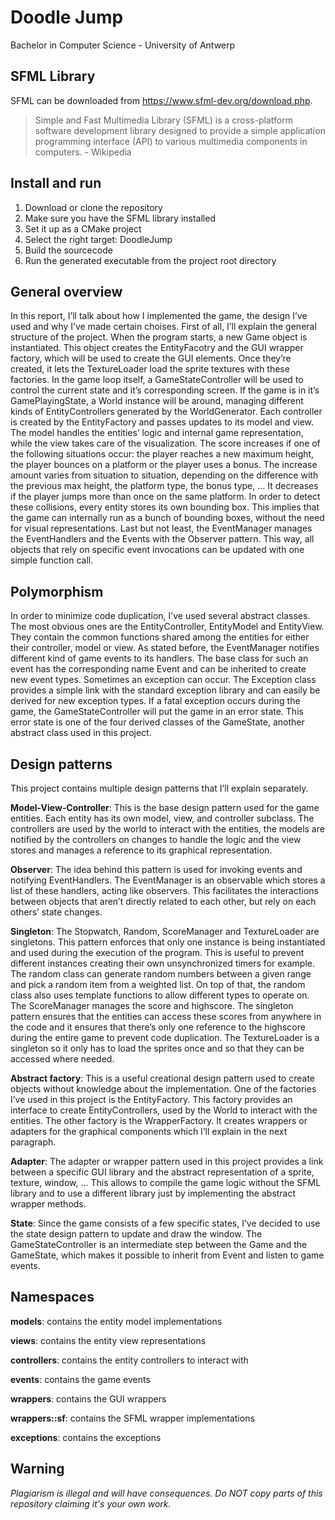 # Doodle Jump
Bachelor in Computer Science - University of Antwerp

## SFML Library

SFML can be downloaded from https://www.sfml-dev.org/download.php.
> Simple and Fast Multimedia Library (SFML) is a cross-platform software development library designed to provide a simple application programming interface (API) to various multimedia components in computers. - Wikipedia

## Install and run

 1. Download or clone the repository
 2. Make sure you have the SFML library installed
 3. Set it up as a CMake project
 4. Select the right target: DoodleJump
 5. Build the sourcecode
 6. Run the generated executable from the project root directory

## General overview

In this report, I’ll talk about how I implemented the game, the design I’ve used and why I’ve made certain choises. First of all, I’ll explain the general structure of the project. When the program starts, a new Game object is instantiated. This object creates the EntityFacotry and the GUI wrapper factory, which will be used to create the GUI elements. Once they’re created, it lets the TextureLoader load the sprite textures with these factories. In the game loop itself, a GameStateController will be used to control the current state and it’s corresponding screen. If the game is in it’s GamePlayingState, a World instance will be around, managing different kinds of EntityControllers generated by the WorldGenerator. Each controller is created by the EntityFactory and passes updates to its model and view. The model handles the entities’ logic and internal game representation, while the view takes care of the visualization. The score increases if one of the following situations occur: the player reaches a new maximum height, the player bounces on a platform or the player uses a bonus. The increase amount varies from situation to situation, depending on the difference with the previous max height, the platform type, the bonus type, … It decreases if the player jumps more than once on the same platform. In order to detect these collisions, every entity stores its own bounding box. This implies that the game can internally run as a bunch of bounding boxes, without the need for visual representations. Last but not least, the EventManager manages the EventHandlers and the Events with the Observer pattern. This way, all objects that rely on specific event invocations can be updated with one simple function call. 

## Polymorphism

In order to minimize code duplication, I’ve used several abstract classes. The most obvious ones are the EntityController, EntityModel and EntityView. They contain the common functions shared among the entities for either their controller, model or view. As stated before, the EventManager notifies different kind of game events to its handlers. The base class for such an event has the corresponding name Event and can be inherited to create new event types. Sometimes an exception can occur. The Exception class provides a simple link with the standard exception library and can easily be derived for new exception types. If a fatal exception occurs during the game, the GameStateController will put the game in an error state. This error state is one of the four derived classes of the GameState, another abstract class used in this project.

## Design patterns

This project contains multiple design patterns that I’ll explain separately.

**Model-View-Controller**: This is the base design pattern used for the game entities. Each entity has its own model, view, and controller subclass. The controllers are used by the world to interact with the entities, the models are notified by the controllers on changes to handle the logic and the view stores and manages a reference to its graphical representation.

**Observer**: The idea behind this pattern is used for invoking events and notifying EventHandlers.  The EventManager is an observable which stores a list of these handlers, acting like observers. This facilitates the interactions between objects that aren’t directly related to each other, but rely on each others’ state changes.

**Singleton**: The Stopwatch, Random, ScoreManager and TextureLoader are singletons. This pattern enforces that only one instance is being instantiated and used during the execution of the program. This is useful to prevent different instances creating their own unsynchronized timers for example. The random class can generate random numbers between a given range and pick a random item from a weighted list. On top of that, the random class also uses template functions to allow different types to operate on. The ScoreManager manages the score and highscore. The singleton pattern ensures that the entities can access these scores from anywhere in the code and it ensures that there’s only one reference to the highscore during the entire game to prevent code duplication. The TextureLoader is a singleton so it only has to load the sprites once and so that they can be accessed where needed.

**Abstract factory**: This is a useful creational design pattern used to create objects without knowledge about the implementation. One of the factories I’ve used in this project is the EntityFactory. This factory provides an interface to create EntityControllers, used by the World to interact with the entities. The other factory is the WrapperFactory. It creates wrappers or adapters for the graphical components which I’ll explain in the next paragraph.

**Adapter**: The adapter or wrapper pattern used in this project provides a link between a specific GUI library and the abstract representation of a sprite, texture, window, … This allows to compile the game logic without the SFML library and to use a different library just by implementing the abstract wrapper methods.

**State**: Since the game consists of a few specific states, I’ve decided to use the state design pattern to update and draw the window. The GameStateController is an intermediate step between the Game and the GameState, which makes it possible to inherit from Event and listen to game events.

## Namespaces

**models**: contains the entity model implementations

**views**: contains the entity view representations

**controllers**: contains the entity controllers to interact with

**events**: contains the game events

**wrappers**: contains the GUI wrappers

**wrappers::sf**: contains the SFML wrapper implementations

**exceptions**: contains the exceptions


## Warning

*Plagiarism is illegal and will have consequences. Do NOT copy parts of this repository claiming it's your own work.*
